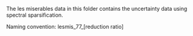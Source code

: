The les miserables data in this folder contains the uncertainty data using spectral sparsification.

Naming convention: lesmis_77_[reduction ratio]